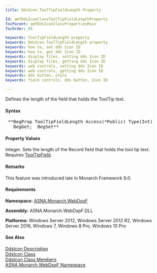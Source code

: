 ```yaml
---
title: DdsIcon.ToolTipFieldLength Property

Id: amfDdsIconClassToolTipFieldLengthProperty
TocParent: amfDdsIconClassPropertiesMain
TocOrder: 65

keywords: ToolTipFieldLength property
keywords: DdsIcon.ToolTipFieldLength property
keywords: how to, set dds Icon ID
keywords: how to, get dds Icon ID
keywords: display files, setting dds Icon ID
keywords: display files, getting dds Icon ID
keywords: web controls, setting dds Icon ID
keywords: web controls, getting dds Icon ID
keywords: dds button, style
keywords: field controls, dds button, Icon ID

---
```


Defines the length of the field that holds the ToolTip text.

#### Syntax
<pre class="syntax"> **BegProp ToolTipFieldLength Access(*Public) Type(Int)
   BegGet;  BegSet** </pre>

#### Property Values
Integer. Sets the length of the Record field that holds the tool tip text. Requires [ToolTipField](amfDdsIconClassToolTipFieldProperty.html).

#### Remarks
This feature was introduced late in Monarch Framework 8.0.

#### Requirements
**Namespace:** [ASNA.Monarch.WebDspF](amfWebDspFNamespace.html)

**Assembly:** ASNA.Monarch.WebDspF.DLL

**Platforms:** Windows Server 2012, Windows Server 2012 R2, Windows Server 2016, Windows 7, Windows 8 Pro, Windows 10 Pro

#### See Also
[DdsIcon Description](amfUnderstandingIcon.html)<br /> [DdsIcon Class](amfDdsIconClass.html) <br /> [ DdsIcon Class Members](amfDdsIconClassMembers.html) <br /> [ ASNA.Monarch.WebDspF Namespace](amfWebDspFNamespace.html) 
